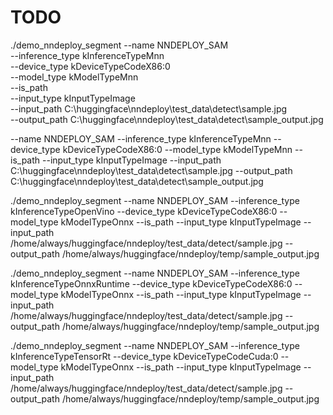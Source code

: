 # TODO

./demo_nndeploy_segment --name NNDEPLOY_SAM \
                       --inference_type kInferenceTypeMnn \
                       --device_type kDeviceTypeCodeX86:0 \
                       --model_type kModelTypeMnn \
                       --is_path \
                       --input_type kInputTypeImage \
                       --input_path C:\huggingface\nndeploy\test_data\detect\sample.jpg \
                       --output_path C:\huggingface\nndeploy\test_data\detect\sample_output.jpg


--name NNDEPLOY_SAM --inference_type kInferenceTypeMnn --device_type kDeviceTypeCodeX86:0 --model_type kModelTypeMnn --is_path --input_type kInputTypeImage --input_path C:\huggingface\nndeploy\test_data\detect\sample.jpg --output_path C:\huggingface\nndeploy\test_data\detect\sample_output.jpg


./demo_nndeploy_segment --name NNDEPLOY_SAM --inference_type kInferenceTypeOpenVino --device_type kDeviceTypeCodeX86:0 --model_type kModelTypeOnnx --is_path --input_type kInputTypeImage --input_path /home/always/huggingface/nndeploy/test_data/detect/sample.jpg --output_path /home/always/huggingface/nndeploy/temp/sample_output.jpg


./demo_nndeploy_segment --name NNDEPLOY_SAM --inference_type kInferenceTypeOnnxRuntime --device_type kDeviceTypeCodeX86:0 --model_type kModelTypeOnnx --is_path --input_type kInputTypeImage --input_path /home/always/huggingface/nndeploy/test_data/detect/sample.jpg --output_path /home/always/huggingface/nndeploy/temp/sample_output.jpg


./demo_nndeploy_segment --name NNDEPLOY_SAM --inference_type kInferenceTypeTensorRt --device_type kDeviceTypeCodeCuda:0 --model_type kModelTypeOnnx --is_path --input_type kInputTypeImage --input_path /home/always/huggingface/nndeploy/test_data/detect/sample.jpg --output_path /home/always/huggingface/nndeploy/temp/sample_output.jpg